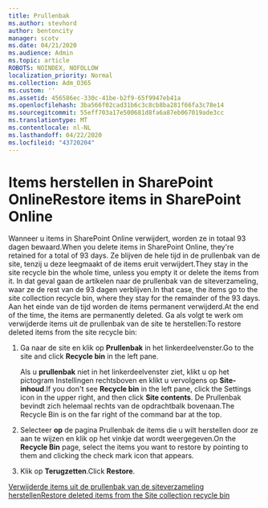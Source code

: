 ```yaml
---
title: Prullenbak
ms.author: stevhord
author: bentoncity
manager: scotv
ms.date: 04/21/2020
ms.audience: Admin
ms.topic: article
ROBOTS: NOINDEX, NOFOLLOW
localization_priority: Normal
ms.collection: Adm_O365
ms.custom: ''
ms.assetid: 456586ec-330c-41be-b2f9-65f9947eb41a
ms.openlocfilehash: 3ba566f02cad31b6c3c8cb8ba281f66fa3c78e14
ms.sourcegitcommit: 55eff703a17e500681d8fa6a87eb067019ade3cc
ms.translationtype: MT
ms.contentlocale: nl-NL
ms.lasthandoff: 04/22/2020
ms.locfileid: "43720204"
---
```

# <a name="restore-items-in-sharepoint-online"></a><span data-ttu-id="03c6e-102">Items herstellen in SharePoint Online</span><span class="sxs-lookup"><span data-stu-id="03c6e-102">Restore items in SharePoint Online</span></span>

<span data-ttu-id="03c6e-103">Wanneer u items in SharePoint Online verwijdert, worden ze in totaal 93 dagen bewaard.</span><span class="sxs-lookup"><span data-stu-id="03c6e-103">When you delete items in SharePoint Online, they're retained for a total of 93 days.</span></span> <span data-ttu-id="03c6e-104">Ze blijven de hele tijd in de prullenbak van de site, tenzij u deze leegmaakt of de items eruit verwijdert.</span><span class="sxs-lookup"><span data-stu-id="03c6e-104">They stay in the site recycle bin the whole time, unless you empty it or delete the items from it.</span></span> <span data-ttu-id="03c6e-105">In dat geval gaan de artikelen naar de prullenbak van de siteverzameling, waar ze de rest van de 93 dagen verblijven.</span><span class="sxs-lookup"><span data-stu-id="03c6e-105">In that case, the items go to the site collection recycle bin, where they stay for the remainder of the 93 days.</span></span> <span data-ttu-id="03c6e-106">Aan het einde van de tijd worden de items permanent verwijderd.</span><span class="sxs-lookup"><span data-stu-id="03c6e-106">At the end of the time, the items are permanently deleted.</span></span> <span data-ttu-id="03c6e-107">Ga als volgt te werk om verwijderde items uit de prullenbak van de site te herstellen:</span><span class="sxs-lookup"><span data-stu-id="03c6e-107">To restore deleted items from the site recycle bin:</span></span>
  
1. <span data-ttu-id="03c6e-108">Ga naar de site en klik op **Prullenbak** in het linkerdeelvenster.</span><span class="sxs-lookup"><span data-stu-id="03c6e-108">Go to the site and click **Recycle bin** in the left pane.</span></span> 
    
    <span data-ttu-id="03c6e-109">Als u **prullenbak** niet in het linkerdeelvenster ziet, klikt u op het pictogram Instellingen rechtsboven en klikt u vervolgens op **Site-inhoud**.</span><span class="sxs-lookup"><span data-stu-id="03c6e-109">If you don't see **Recycle bin** in the left pane, click the Settings icon in the upper right, and then click **Site contents**.</span></span> <span data-ttu-id="03c6e-110">De Prullenbak bevindt zich helemaal rechts van de opdrachtbalk bovenaan.</span><span class="sxs-lookup"><span data-stu-id="03c6e-110">The Recycle Bin is on the far right of the command bar at the top.</span></span>
    
2. <span data-ttu-id="03c6e-111">Selecteer **op** de pagina Prullenbak de items die u wilt herstellen door ze aan te wijzen en klik op het vinkje dat wordt weergegeven.</span><span class="sxs-lookup"><span data-stu-id="03c6e-111">On the **Recycle Bin** page, select the items you want to restore by pointing to them and clicking the check mark icon that appears.</span></span> 
    
3. <span data-ttu-id="03c6e-112">Klik op **Terugzetten**.</span><span class="sxs-lookup"><span data-stu-id="03c6e-112">Click **Restore**.</span></span>
    
[<span data-ttu-id="03c6e-113">Verwijderde items uit de prullenbak van de siteverzameling herstellen</span><span class="sxs-lookup"><span data-stu-id="03c6e-113">Restore deleted items from the Site collection recycle bin</span></span>](https://go.microsoft.com/fwlink/?linkid=866439)
  

